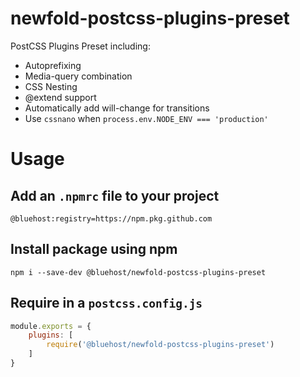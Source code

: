 # newfold-postcss-plugins-preset

PostCSS Plugins Preset including:
* Autoprefixing
* Media-query combination
* CSS Nesting
* @extend support
* Automatically add will-change for transitions
* Use `cssnano` when `process.env.NODE_ENV === 'production'`

# Usage

## Add an `.npmrc` file to your project

```
@bluehost:registry=https://npm.pkg.github.com
```

## Install package using npm

```
npm i --save-dev @bluehost/newfold-postcss-plugins-preset
```

## Require in a `postcss.config.js`

```js
module.exports = {
    plugins: [
        require('@bluehost/newfold-postcss-plugins-preset')
    ]
}
